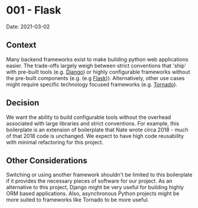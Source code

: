# 001 - Flask
Date: 2021-03-02

## Context

Many backend frameworks exist to make building python web applications easier. The trade-offs largely weigh between strict conventions that 'ship' with pre-built tools (e.g. [Django](https://www.djangoproject.com/)) or highly configurable frameworks without the pre-built components (e.g. (e.g [Flask]())). Alternatively, other use cases might require specific technology focused frameworks (e.g. [Tornado](https://www.tornadoweb.org/en/stable/)).

## Decision

We want the ability to build configurable tools without the overhead associated with large libraries and strict conventions. For example, this boilerplate is an extension of boilerplate that Nate wrote circa 2018 - much of that 2018 code is unchanged. We expect to have high code reusability with minimal refactoring for this project.

## Other Considerations

Switching or using another framework shouldn't be limited to this boilerplate if it provides the necessary pieces of software for our project. As an alternative to this project, Django might be very useful for building highly ORM based applications. Also, asynchronous Python projects might be more suited to frameworks like Tornado to be more useful.
